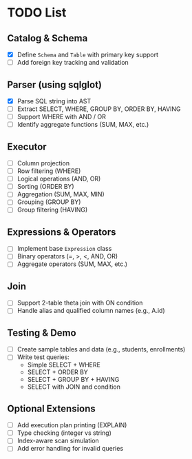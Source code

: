 #  TODO List

## Catalog & Schema
- [x] Define `Schema` and `Table` with primary key support
- [ ] Add foreign key tracking and validation

## Parser (using sqlglot)
- [x] Parse SQL string into AST
- [ ] Extract SELECT, WHERE, GROUP BY, ORDER BY, HAVING
- [ ] Support WHERE with AND / OR
- [ ] Identify aggregate functions (SUM, MAX, etc.)

## Executor
- [ ] Column projection
- [ ] Row filtering (WHERE)
- [ ] Logical operations (AND, OR)
- [ ] Sorting (ORDER BY)
- [ ] Aggregation (SUM, MAX, MIN)
- [ ] Grouping (GROUP BY)
- [ ] Group filtering (HAVING)

## Expressions & Operators
- [ ] Implement base `Expression` class
- [ ] Binary operators (=, >, <, AND, OR)
- [ ] Aggregate operators (SUM, MAX, etc.)

## Join
- [ ] Support 2-table theta join with ON condition
- [ ] Handle alias and qualified column names (e.g., A.id)

## Testing & Demo
- [ ] Create sample tables and data (e.g., students, enrollments)
- [ ] Write test queries:
  - Simple SELECT + WHERE
  - SELECT + ORDER BY
  - SELECT + GROUP BY + HAVING
  - SELECT with JOIN and condition

## Optional Extensions
- [ ] Add execution plan printing (EXPLAIN)
- [ ] Type checking (integer vs string)
- [ ] Index-aware scan simulation
- [ ] Add error handling for invalid queries
